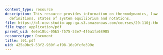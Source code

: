 ```yaml
---
content_type: resource
description: This resource provides information on thermodynamics, laws of thermodynamics,
  definitions, states of system equilibrium and notations.
file: https://ol-ocw-studio-app-qa.s3.amazonaws.com/courses/20-110j-thermodynamics-of-biomolecular-systems-fall-2005/425a9bc953f2930faf9816e9fcfe399e_l01.pdf
file_type: application/pdf
parent_uid: 4e6e18bc-05b5-f575-53e7-4f6a1fa68985
resourcetype: Document
title: l01.pdf
uid: 425a9bc9-53f2-930f-af98-16e9fcfe399e
---
```

